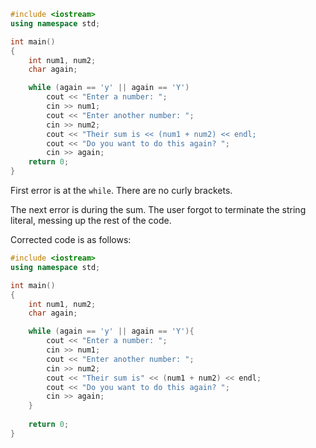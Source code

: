 ```cpp
#include <iostream>
using namespace std;

int main()
{
    int num1, num2;
    char again;

    while (again == 'y' || again == 'Y')
        cout << "Enter a number: ";
        cin >> num1;
        cout << "Enter another number: ";
        cin >> num2;
        cout << "Their sum is << (num1 + num2) << endl;
        cout << "Do you want to do this again? ";
        cin >> again;
    return 0;
}
```

First error is at the `while`. There are no curly brackets. 

The next error is during the sum. The user forgot to terminate the string literal, messing up the rest of the code. 

Corrected code is as follows:

```cpp
#include <iostream>
using namespace std;

int main()
{
    int num1, num2;
    char again;

    while (again == 'y' || again == 'Y'){
        cout << "Enter a number: ";
        cin >> num1;
        cout << "Enter another number: ";
        cin >> num2;
        cout << "Their sum is" << (num1 + num2) << endl;
        cout << "Do you want to do this again? ";
        cin >> again;
    }
        
    return 0;
}

```